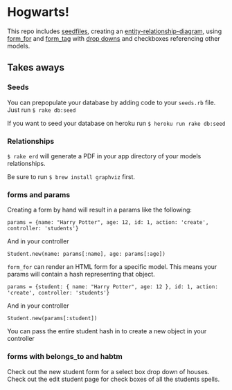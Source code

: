 # Hogwarts!

This repo includes [seedfiles][1], creating an [entity-relationship-diagram][2], using [form_for][3] and [form_tag][4] with [drop downs][5] and checkboxes referencing other models.

[1]:[http://edgeguides.rubyonrails.org/migrations.html#migrations-and-seed-data]
[2]:[http://rails-erd.rubyforge.org/]
[3]:[http://api.rubyonrails.org/classes/ActionView/Helpers/FormHelper.html#method-i-form_for]
[4]:[http://api.rubyonrails.org/classes/ActionView/Helpers/FormTagHelper.html#method-i-form_tag]
[5]:[http://api.rubyonrails.org/classes/ActionView/Helpers/FormOptionsHelper.html#method-i-collection_select]

## Takes aways

### Seeds

You can prepopulate your database by adding code to your `seeds.rb` file.
Just run `$ rake db:seed`

If you want to seed your database on heroku run
`$ heroku run rake db:seed`

### Relationships

`$ rake erd` will generate a PDF in your app directory of your models relationships.

Be sure to run `$ brew install graphviz` first.

### forms and params

Creating a form by hand will result in a params like the following:

```
params = {name: "Harry Potter", age: 12, id: 1, action: 'create', controller: 'students'}
```

And in your controller

```
Student.new(name: params[:name], age: params[:age])
```

`form_for` can render an HTML form for a specific model. This means your params will contain a hash representing that object.

```
params = {student: { name: "Harry Potter", age: 12 }, id: 1, action: 'create', controller: 'students'}
```

And in your controller

```
Student.new(params[:student])
```

You can pass the entire student hash in to create a new object in your controller

### forms with belongs_to and habtm

Check out the new student form for a select box drop down of houses.  Check out the edit student page for check boxes of all the students spells.